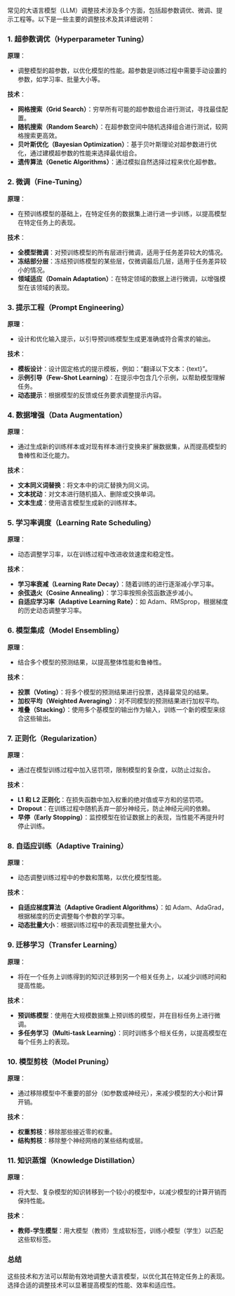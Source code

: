 常见的大语言模型（LLM）调整技术涉及多个方面，包括超参数调优、微调、提示工程等。以下是一些主要的调整技术及其详细说明：

### 1. **超参数调优（Hyperparameter Tuning）**

**原理**：
- 调整模型的超参数，以优化模型的性能。超参数是训练过程中需要手动设置的参数，如学习率、批量大小等。

**技术**：
- **网格搜索（Grid Search）**：穷举所有可能的超参数组合进行测试，寻找最佳配置。
- **随机搜索（Random Search）**：在超参数空间中随机选择组合进行测试，较网格搜索更高效。
- **贝叶斯优化（Bayesian Optimization）**：基于贝叶斯理论对超参数进行优化，通过建模超参数的性能来选择最优组合。
- **遗传算法（Genetic Algorithms）**：通过模拟自然选择过程来优化超参数。

### 2. **微调（Fine-Tuning）**

**原理**：
- 在预训练模型的基础上，在特定任务的数据集上进行进一步训练，以提高模型在特定任务上的表现。

**技术**：
- **全模型微调**：对预训练模型的所有层进行微调，适用于任务差异较大的情况。
- **冻结部分层**：冻结预训练模型的某些层，仅微调最后几层，适用于任务差异较小的情况。
- **领域适应（Domain Adaptation）**：在特定领域的数据上进行微调，以增强模型在该领域的表现。

### 3. **提示工程（Prompt Engineering）**

**原理**：
- 设计和优化输入提示，以引导预训练模型生成更准确或符合需求的输出。

**技术**：
- **模板设计**：设计固定格式的提示模板，例如：“翻译以下文本：{text}”。
- **示例引导（Few-Shot Learning）**：在提示中包含几个示例，以帮助模型理解任务。
- **动态提示**：根据模型的反馈或任务要求调整提示内容。

### 4. **数据增强（Data Augmentation）**

**原理**：
- 通过生成新的训练样本或对现有样本进行变换来扩展数据集，从而提高模型的鲁棒性和泛化能力。

**技术**：
- **文本同义词替换**：将文本中的词汇替换为同义词。
- **文本扰动**：对文本进行随机插入、删除或交换单词。
- **文本生成**：使用语言模型生成新的训练样本。

### 5. **学习率调度（Learning Rate Scheduling）**

**原理**：
- 动态调整学习率，以在训练过程中改进收敛速度和稳定性。

**技术**：
- **学习率衰减（Learning Rate Decay）**：随着训练的进行逐渐减小学习率。
- **余弦退火（Cosine Annealing）**：学习率按照余弦函数逐步减小。
- **自适应学习率（Adaptive Learning Rate）**：如 Adam、RMSprop，根据梯度的历史动态调整学习率。

### 6. **模型集成（Model Ensembling）**

**原理**：
- 结合多个模型的预测结果，以提高整体性能和鲁棒性。

**技术**：
- **投票（Voting）**：将多个模型的预测结果进行投票，选择最常见的结果。
- **加权平均（Weighted Averaging）**：对不同模型的预测结果进行加权平均。
- **堆叠（Stacking）**：使用多个基模型的输出作为输入，训练一个新的模型来综合这些输出。

### 7. **正则化（Regularization）**

**原理**：
- 通过在模型训练过程中加入惩罚项，限制模型的复杂度，以防止过拟合。

**技术**：
- **L1 和 L2 正则化**：在损失函数中加入权重的绝对值或平方和的惩罚项。
- **Dropout**：在训练过程中随机丢弃一部分神经元，防止神经元间的依赖。
- **早停（Early Stopping）**：监控模型在验证数据上的表现，当性能不再提升时停止训练。

### 8. **自适应训练（Adaptive Training）**

**原理**：
- 动态调整训练过程中的参数和策略，以优化模型性能。

**技术**：
- **自适应梯度算法（Adaptive Gradient Algorithms）**：如 Adam、AdaGrad，根据梯度的历史调整每个参数的学习率。
- **动态批量大小**：根据训练过程中的表现调整批量大小。

### 9. **迁移学习（Transfer Learning）**

**原理**：
- 将在一个任务上训练得到的知识迁移到另一个相关任务上，以减少训练时间和提高性能。

**技术**：
- **预训练模型**：使用在大规模数据集上预训练的模型，并在目标任务上进行微调。
- **多任务学习（Multi-task Learning）**：同时训练多个相关任务，以提高模型在每个任务上的表现。

### 10. **模型剪枝（Model Pruning）**

**原理**：
- 通过移除模型中不重要的部分（如参数或神经元），来减少模型的大小和计算开销。

**技术**：
- **权重剪枝**：移除那些接近零的权重。
- **结构剪枝**：移除整个神经网络的某些结构或层。

### 11. **知识蒸馏（Knowledge Distillation）**

**原理**：
- 将大型、复杂模型的知识转移到一个较小的模型中，以减少模型的计算开销而保持性能。

**技术**：
- **教师-学生模型**：用大模型（教师）生成软标签，训练小模型（学生）以匹配这些软标签。

### 总结

这些技术和方法可以帮助有效地调整大语言模型，以优化其在特定任务上的表现。选择合适的调整技术可以显著提高模型的性能、效率和适应性。